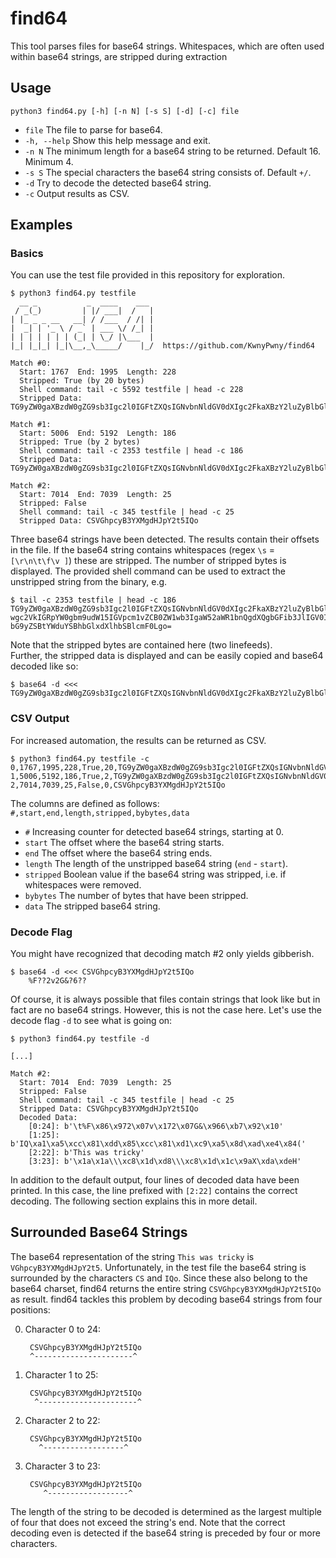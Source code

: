 # find64
This tool parses files for base64 strings. Whitespaces, which are often used within base64 strings, are stripped during extraction
## Usage
`python3 find64.py [-h] [-n N] [-s S] [-d] [-c] file`

* `file`        The file to parse for base64.  
* `-h, --help`  Show this help message and exit.  
* `-n N`        The minimum length for a base64 string to be returned. Default 16. Minimum 4.  
* `-s S`        The special characters the base64 string consists of. Default `+/`.  
* `-d`          Try to decode the detected base64 string.
* `-c`          Output results as CSV.

## Examples
### Basics
You can use the test file provided in this repository for exploration.
```
$ python3 find64.py testfile
  __ _           _  ____    ___
 / _(_)         | |/ ___|  /   |
| |_ _ _ __   __| / /___  / /| |
|  _| | '_ \ / _` | ___ \/ /_| |
| | | | | | | (_| | \_/ |\___  |
|_| |_|_| |_|\__,_\_____/    |_/  https://github.com/KwnyPwny/find64

Match #0:
  Start: 1767  End: 1995  Length: 228
  Stripped: True (by 20 bytes)
  Shell command: tail -c 5592 testfile | head -c 228
  Stripped Data: TG9yZW0gaXBzdW0gZG9sb3Igc2l0IGFtZXQsIGNvbnNldGV0dXIgc2FkaXBzY2luZyBlbGl0ciwgc2VkIGRpYW0gbm9udW15IGVpcm1vZCB0ZW1wb3IgaW52aWR1bnQgdXQgbGFib3JlIGV0IGRvbG9yZSBtYWduYSBhbGlxdXlhbSBlcmF0LCBzZWQgZGlhbSB2b2x1cHR1YS4K

Match #1:
  Start: 5006  End: 5192  Length: 186
  Stripped: True (by 2 bytes)
  Shell command: tail -c 2353 testfile | head -c 186
  Stripped Data: TG9yZW0gaXBzdW0gZG9sb3Igc2l0IGFtZXQsIGNvbnNldGV0dXIgc2FkaXBzY2luZyBlbGl0ciwgc2VkIGRpYW0gbm9udW15IGVpcm1vZCB0ZW1wb3IgaW52aWR1bnQgdXQgbGFib3JlIGV0IGRvbG9yZSBtYWduYSBhbGlxdXlhbSBlcmF0Lgo=

Match #2:
  Start: 7014  End: 7039  Length: 25
  Stripped: False
  Shell command: tail -c 345 testfile | head -c 25
  Stripped Data: CSVGhpcyB3YXMgdHJpY2t5IQo
```
Three base64 strings have been detected. The results contain their offsets in the file. If the base64 string contains whitespaces (regex `\s` = `[\r\n\t\f\v ]`) these are stripped. The number of stripped bytes is displayed. The provided shell command can be used to extract the unstripped string from the binary, e.g.
```
$ tail -c 2353 testfile | head -c 186
TG9yZW0gaXBzdW0gZG9sb3Igc2l0IGFtZXQsIGNvbnNldGV0dXIgc2FkaXBzY2luZyBlbGl0ci
wgc2VkIGRpYW0gbm9udW15IGVpcm1vZCB0ZW1wb3IgaW52aWR1bnQgdXQgbGFib3JlIGV0IGRv
bG9yZSBtYWduYSBhbGlxdXlhbSBlcmF0Lgo=
```
Note that the stripped bytes are contained here (two linefeeds).  
Further, the stripped data is displayed and can be easily copied and base64 decoded like so:
```
$ base64 -d <<< TG9yZW0gaXBzdW0gZG9sb3Igc2l0IGFtZXQsIGNvbnNldGV0dXIgc2FkaXBzY2luZyBlbGl0ciwgc2VkIGRpYW0gbm9udW15IGVpcm1vZCB0ZW1wb3IgaW52aWR1bnQgdXQgbGFib3JlIGV0IGRvbG9yZSBtYWduYSBhbGlxdXlhbSBlcmF0Lgo=
```
### CSV Output
For increased automation, the results can be returned as CSV.
```
$ python3 find64.py testfile -c
0,1767,1995,228,True,20,TG9yZW0gaXBzdW0gZG9sb3Igc2l0IGFtZXQsIGNvbnNldGV0dXIgc2FkaXBzY2luZyBlbGl0ciwgc2VkIGRpYW0gbm9udW15IGVpcm1vZCB0ZW1wb3IgaW52aWR1bnQgdXQgbGFib3JlIGV0IGRvbG9yZSBtYWduYSBhbGlxdXlhbSBlcmF0LCBzZWQgZGlhbSB2b2x1cHR1YS4K
1,5006,5192,186,True,2,TG9yZW0gaXBzdW0gZG9sb3Igc2l0IGFtZXQsIGNvbnNldGV0dXIgc2FkaXBzY2luZyBlbGl0ciwgc2VkIGRpYW0gbm9udW15IGVpcm1vZCB0ZW1wb3IgaW52aWR1bnQgdXQgbGFib3JlIGV0IGRvbG9yZSBtYWduYSBhbGlxdXlhbSBlcmF0Lgo=
2,7014,7039,25,False,0,CSVGhpcyB3YXMgdHJpY2t5IQo
```
The columns are defined as follows:
`#,start,end,length,stripped,bybytes,data`
* `#` Increasing counter for detected base64 strings, starting at 0.
* `start` The offset where the base64 string starts.
* `end` The offset where the base64 string ends.
* `length` The length of the unstripped base64 string (`end` - `start`).
* `stripped` Boolean value if the base64 string was stripped, i.e. if whitespaces were removed.
* `bybytes` The number of bytes that have been stripped.
* `data` The stripped base64 string.

### Decode Flag
You might have recognized that decoding match #2 only yields gibberish.
```
$ base64 -d <<< CSVGhpcyB3YXMgdHJpY2t5IQo
	%F??2v2G&?6??
```
Of course, it is always possible that files contain strings that look like but in fact are no base64 strings. However, this is not the case here. Let's use the decode flag `-d` to see what is going on:
```
$ python3 find64.py testfile -d          

[...]

Match #2:
  Start: 7014  End: 7039  Length: 25
  Stripped: False
  Shell command: tail -c 345 testfile | head -c 25
  Stripped Data: CSVGhpcyB3YXMgdHJpY2t5IQo
  Decoded Data:
    [0:24]: b'\t%F\x86\x972\x07v\x172\x07G&\x966\xb7\x92\x10'
    [1:25]: b'IQ\xa1\xa5\xcc\x81\xdd\x85\xcc\x81\xd1\xc9\xa5\x8d\xad\xe4\x84('
    [2:22]: b'This was tricky'
    [3:23]: b'\x1a\x1a\\\xc8\x1d\xd8\\\xc8\x1d\x1c\x9aX\xda\xdeH'
```
In addition to the default output, four lines of decoded data have been printed. In this case, the line prefixed with `[2:22]` contains the correct decoding. The following section explains this in more detail.
## Surrounded Base64 Strings
The base64 representation of the string `This was tricky` is `VGhpcyB3YXMgdHJpY2t5`. Unfortunately, in the test file the base64 string is surrounded by the characters `CS` and `IQo`. Since these also belong to the base64 charset, find64 returns the entire string `CSVGhpcyB3YXMgdHJpY2t5IQo` as result. find64 tackles this problem by decoding base64 strings from four positions:  

0. Character 0 to 24:

        CSVGhpcyB3YXMgdHJpY2t5IQo
        ^----------------------^

1. Character 1 to 25:

        CSVGhpcyB3YXMgdHJpY2t5IQo
         ^----------------------^

2. Character 2 to 22:

        CSVGhpcyB3YXMgdHJpY2t5IQo
          ^------------------^

3. Character 3 to 23:

        CSVGhpcyB3YXMgdHJpY2t5IQo
           ^------------------^

The length of the string to be decoded is determined as the largest multiple of four that does not exceed the string's end.
Note that the correct decoding even is detected if the base64 string is preceded by four or more characters.
